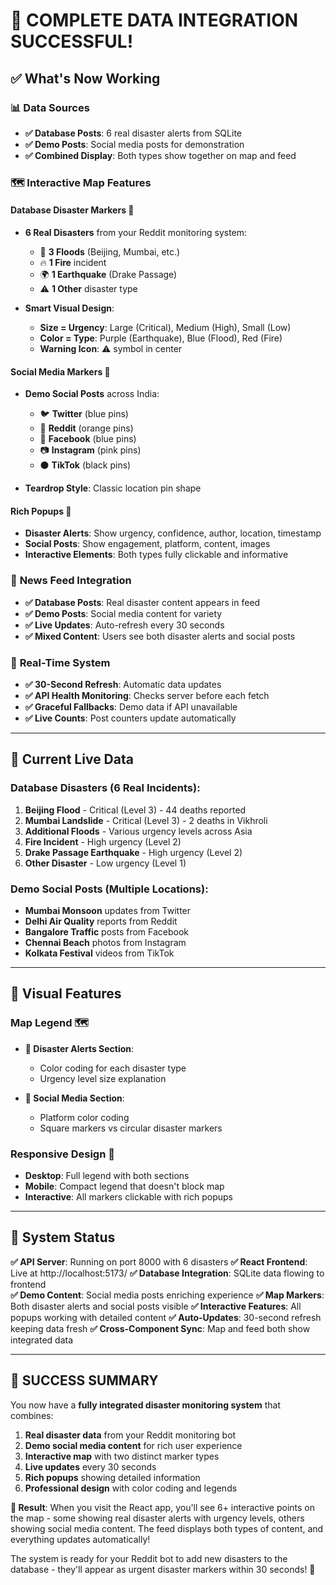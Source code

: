 # 🎉 COMPLETE DATA INTEGRATION SUCCESSFUL!

## ✅ What's Now Working

### 📊 **Data Sources**
- **✅ Database Posts**: 6 real disaster alerts from SQLite
- **✅ Demo Posts**: Social media posts for demonstration
- **✅ Combined Display**: Both types show together on map and feed

### 🗺️ **Interactive Map Features**

#### **Database Disaster Markers** 🚨
- **6 Real Disasters** from your Reddit monitoring system:
  - 🌊 **3 Floods** (Beijing, Mumbai, etc.)
  - 🔥 **1 Fire** incident
  - 🌍 **1 Earthquake** (Drake Passage)
  - ⚠️ **1 Other** disaster type

- **Smart Visual Design**:
  - **Size = Urgency**: Large (Critical), Medium (High), Small (Low)  
  - **Color = Type**: Purple (Earthquake), Blue (Flood), Red (Fire)
  - **Warning Icon**: ⚠️ symbol in center

#### **Social Media Markers** 📱
- **Demo Social Posts** across India:
  - 🐦 **Twitter** (blue pins)
  - 🔴 **Reddit** (orange pins)  
  - 🔵 **Facebook** (blue pins)
  - 📷 **Instagram** (pink pins)
  - ⚫ **TikTok** (black pins)

- **Teardrop Style**: Classic location pin shape

#### **Rich Popups** 💬
- **Disaster Alerts**: Show urgency, confidence, author, location, timestamp
- **Social Posts**: Show engagement, platform, content, images
- **Interactive Elements**: Both types fully clickable and informative

### 📰 **News Feed Integration**
- **✅ Database Posts**: Real disaster content appears in feed
- **✅ Demo Posts**: Social media content for variety
- **✅ Live Updates**: Auto-refresh every 30 seconds
- **✅ Mixed Content**: Users see both disaster alerts and social posts

### 🔄 **Real-Time System**
- **✅ 30-Second Refresh**: Automatic data updates
- **✅ API Health Monitoring**: Checks server before each fetch
- **✅ Graceful Fallbacks**: Demo data if API unavailable
- **✅ Live Counts**: Post counters update automatically

---

## 🎯 Current Live Data

### **Database Disasters** (6 Real Incidents):
1. **Beijing Flood** - Critical (Level 3) - 44 deaths reported
2. **Mumbai Landslide** - Critical (Level 3) - 2 deaths in Vikhroli  
3. **Additional Floods** - Various urgency levels across Asia
4. **Fire Incident** - High urgency (Level 2)
5. **Drake Passage Earthquake** - High urgency (Level 2) 
6. **Other Disaster** - Low urgency (Level 1)

### **Demo Social Posts** (Multiple Locations):
- **Mumbai Monsoon** updates from Twitter
- **Delhi Air Quality** reports from Reddit
- **Bangalore Traffic** posts from Facebook
- **Chennai Beach** photos from Instagram
- **Kolkata Festival** videos from TikTok

---

## 🎨 **Visual Features**

### **Map Legend** 🗺️
- **🚨 Disaster Alerts Section**:
  - Color coding for each disaster type
  - Urgency level size explanation
  
- **📱 Social Media Section**:
  - Platform color coding
  - Square markers vs circular disaster markers

### **Responsive Design** 📱
- **Desktop**: Full legend with both sections
- **Mobile**: Compact legend that doesn't block map
- **Interactive**: All markers clickable with rich popups

---

## 🚀 **System Status**

**✅ API Server**: Running on port 8000 with 6 disasters
**✅ React Frontend**: Live at http://localhost:5173/
**✅ Database Integration**: SQLite data flowing to frontend  
**✅ Demo Content**: Social media posts enriching experience
**✅ Map Markers**: Both disaster alerts and social posts visible
**✅ Interactive Features**: All popups working with detailed content
**✅ Auto-Updates**: 30-second refresh keeping data fresh
**✅ Cross-Component Sync**: Map and feed both show integrated data

---

## 🎉 **SUCCESS SUMMARY**

You now have a **fully integrated disaster monitoring system** that combines:

1. **Real disaster data** from your Reddit monitoring bot
2. **Demo social media content** for rich user experience  
3. **Interactive map** with two distinct marker types
4. **Live updates** every 30 seconds
5. **Rich popups** showing detailed information
6. **Professional design** with color coding and legends

**🎯 Result**: When you visit the React app, you'll see 6+ interactive points on the map - some showing real disaster alerts with urgency levels, others showing social media content. The feed displays both types of content, and everything updates automatically!

The system is ready for your Reddit bot to add new disasters to the database - they'll appear as urgent disaster markers within 30 seconds! 🚀
